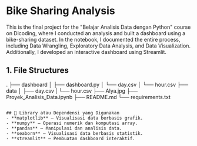 # Bike Sharing Analysis
This is the final project for the "Belajar Analisis Data dengan Python" course on Dicoding, where I conducted an analysis and built a dashboard using a bike-sharing dataset. In the notebook, I documented the entire process, including Data Wrangling, Exploratory Data Analysis, and Data Visualization. Additionally, I developed an interactive dashboard using Streamlit.

## 1. File Structures
.
├── dashboard
│   ├── dashboard.py
│   └── day.csv
│   └── hour.csv
├── data
│   ├── day.csv
|   └── hour.csv
├── Alya.jpg
├── Proyek_Analisis_Data.ipynb
├── README.md
└── requirements.txt
```

## 📌 Library atau Dependensi yang Digunakan
- **matplotlib** – Visualisasi data berbasis grafik.
- **numpy** – Operasi numerik dan komputasi array.
- **pandas** – Manipulasi dan analisis data.
- **seaborn** – Visualisasi data berbasis statistik.
- **streamlit** – Pembuatan dashboard interaktif.
